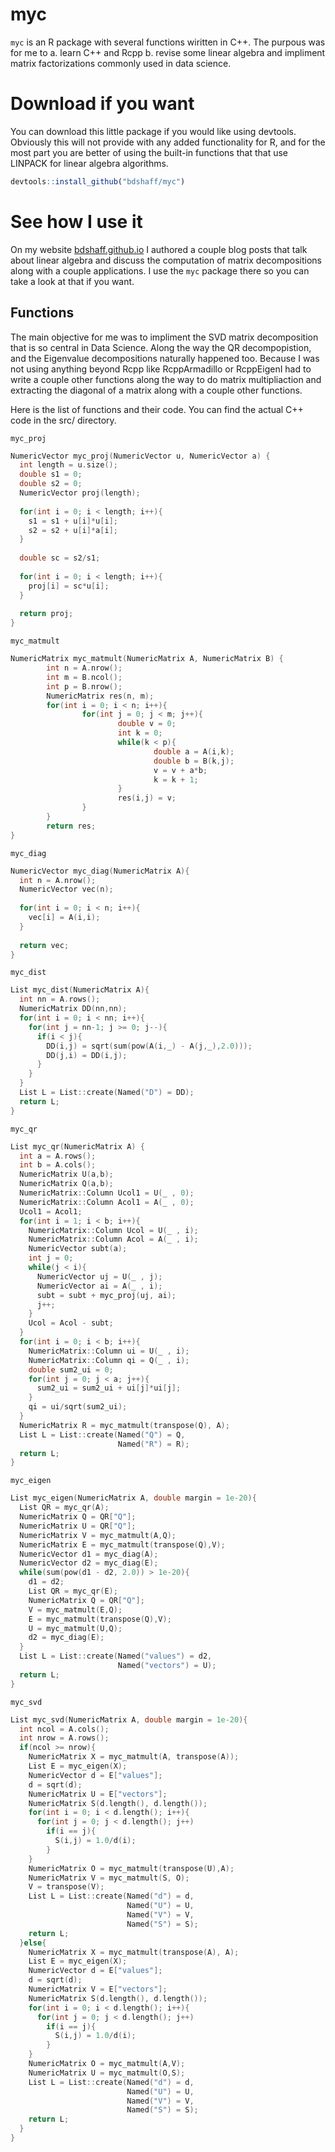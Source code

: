 # myc

`myc` is an R package with several functions wiritten in C++. The purpous was for me to 
a. learn C++ and Rcpp 
b. revise some linear algebra and impliment matrix factorizations commonly used in data science.

# Download if you want

You can download this little package if you would like using devtools. Obviously this will not provide with any added functionality for R, and for the most part you are better of using the built-in functions that that use LINPACK for linear algebra algorithms.

```r
devtools::install_github("bdshaff/myc")

```

# See how I use it

On my website [bdshaff.github.io](bdshaff.github.io) I authored a couple blog posts that talk about linear algebra and discuss the computation of matrix decompositions along with a couple applications. I use the `myc` package there so you can take a look at that if you want.

## Functions

The main objective for me was to impliment the SVD matrix decomposition that is so central in Data Science. Along the way the QR decompopistion, and the Eigenvalue decompositions naturally happened too. Because I was not using anything beyond Rcpp like RcppArmadillo or RcppEigenI had to write a couple other functions along the way to do matrix multipliaction and extracting the diagonal of a matrix along with a couple other functions.

Here is the list of functions and their code. You can find the actual C++ code in the src/ directory.

`myc_proj`

```c++
NumericVector myc_proj(NumericVector u, NumericVector a) {
  int length = u.size();
  double s1 = 0;
  double s2 = 0;
  NumericVector proj(length);
  
  for(int i = 0; i < length; i++){
    s1 = s1 + u[i]*u[i];
    s2 = s2 + u[i]*a[i];
  }
  
  double sc = s2/s1;
  
  for(int i = 0; i < length; i++){
    proj[i] = sc*u[i];
  }
  
  return proj;
}
```

`myc_matmult`

```c++
NumericMatrix myc_matmult(NumericMatrix A, NumericMatrix B) {
        int n = A.nrow();
        int m = B.ncol();
        int p = B.nrow();
        NumericMatrix res(n, m);
        for(int i = 0; i < n; i++){
                for(int j = 0; j < m; j++){
                        double v = 0;
                        int k = 0;
                        while(k < p){
                                double a = A(i,k);
                                double b = B(k,j);
                                v = v + a*b;
                                k = k + 1;
                        }
                        res(i,j) = v;
                }
        }
        return res;
}
```

`myc_diag`

```c++
NumericVector myc_diag(NumericMatrix A){
  int n = A.nrow();
  NumericVector vec(n);
  
  for(int i = 0; i < n; i++){
    vec[i] = A(i,i);
  }
  
  return vec;
}
```

`myc_dist`
```c++
List myc_dist(NumericMatrix A){
  int nn = A.rows();
  NumericMatrix DD(nn,nn);
  for(int i = 0; i < nn; i++){
    for(int j = nn-1; j >= 0; j--){
      if(i < j){
        DD(i,j) = sqrt(sum(pow(A(i,_) - A(j,_),2.0)));
        DD(j,i) = DD(i,j);
      }
    }
  }
  List L = List::create(Named("D") = DD);
  return L;
}
```

`myc_qr`
```c++
List myc_qr(NumericMatrix A) {
  int a = A.rows();
  int b = A.cols();
  NumericMatrix U(a,b);
  NumericMatrix Q(a,b);
  NumericMatrix::Column Ucol1 = U(_ , 0);
  NumericMatrix::Column Acol1 = A(_ , 0);
  Ucol1 = Acol1;
  for(int i = 1; i < b; i++){
    NumericMatrix::Column Ucol = U(_ , i);
    NumericMatrix::Column Acol = A(_ , i);
    NumericVector subt(a);
    int j = 0;
    while(j < i){
      NumericVector uj = U(_ , j);
      NumericVector ai = A(_ , i);
      subt = subt + myc_proj(uj, ai);
      j++;
    }
    Ucol = Acol - subt;
  }
  for(int i = 0; i < b; i++){
    NumericMatrix::Column ui = U(_ , i);
    NumericMatrix::Column qi = Q(_ , i);
    double sum2_ui = 0;
    for(int j = 0; j < a; j++){
      sum2_ui = sum2_ui + ui[j]*ui[j];
    }
    qi = ui/sqrt(sum2_ui);
  }
  NumericMatrix R = myc_matmult(transpose(Q), A);
  List L = List::create(Named("Q") = Q,
                        Named("R") = R);
  return L;
}
```

`myc_eigen`
```c++
List myc_eigen(NumericMatrix A, double margin = 1e-20){
  List QR = myc_qr(A);
  NumericMatrix Q = QR["Q"];
  NumericMatrix U = QR["Q"];
  NumericMatrix V = myc_matmult(A,Q);
  NumericMatrix E = myc_matmult(transpose(Q),V);
  NumericVector d1 = myc_diag(A);
  NumericVector d2 = myc_diag(E);
  while(sum(pow(d1 - d2, 2.0)) > 1e-20){
    d1 = d2;
    List QR = myc_qr(E);
    NumericMatrix Q = QR["Q"];
    V = myc_matmult(E,Q);
    E = myc_matmult(transpose(Q),V);
    U = myc_matmult(U,Q);
    d2 = myc_diag(E);
  }
  List L = List::create(Named("values") = d2,
                        Named("vectors") = U);
  return L;
}
```

`myc_svd`
```c++
List myc_svd(NumericMatrix A, double margin = 1e-20){
  int ncol = A.cols();
  int nrow = A.rows();
  if(ncol >= nrow){
    NumericMatrix X = myc_matmult(A, transpose(A));
    List E = myc_eigen(X);
    NumericVector d = E["values"];
    d = sqrt(d);
    NumericMatrix U = E["vectors"];
    NumericMatrix S(d.length(), d.length());
    for(int i = 0; i < d.length(); i++){
      for(int j = 0; j < d.length(); j++)
        if(i == j){
          S(i,j) = 1.0/d(i);
        }
    }
    NumericMatrix O = myc_matmult(transpose(U),A);
    NumericMatrix V = myc_matmult(S, O);
    V = transpose(V);
    List L = List::create(Named("d") = d,
                          Named("U") = U,
                          Named("V") = V,
                          Named("S") = S);
    return L;
  }else{
    NumericMatrix X = myc_matmult(transpose(A), A);
    List E = myc_eigen(X);
    NumericVector d = E["values"];
    d = sqrt(d);
    NumericMatrix V = E["vectors"];
    NumericMatrix S(d.length(), d.length());
    for(int i = 0; i < d.length(); i++){
      for(int j = 0; j < d.length(); j++)
        if(i == j){
          S(i,j) = 1.0/d(i);
        }
    }
    NumericMatrix O = myc_matmult(A,V);
    NumericMatrix U = myc_matmult(O,S);
    List L = List::create(Named("d") = d,
                          Named("U") = U,
                          Named("V") = V,
                          Named("S") = S);
    return L;
  }
}
```
